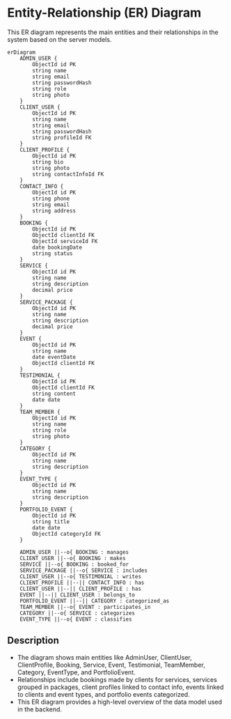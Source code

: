 # Entity-Relationship (ER) Diagram

This ER diagram represents the main entities and their relationships in the system based on the server models.

```mermaid
erDiagram
    ADMIN_USER {
        ObjectId id PK
        string name
        string email
        string passwordHash
        string role
        string photo
    }
    CLIENT_USER {
        ObjectId id PK
        string name
        string email
        string passwordHash
        string profileId FK
    }
    CLIENT_PROFILE {
        ObjectId id PK
        string bio
        string photo
        string contactInfoId FK
    }
    CONTACT_INFO {
        ObjectId id PK
        string phone
        string email
        string address
    }
    BOOKING {
        ObjectId id PK
        ObjectId clientId FK
        ObjectId serviceId FK
        date bookingDate
        string status
    }
    SERVICE {
        ObjectId id PK
        string name
        string description
        decimal price
    }
    SERVICE_PACKAGE {
        ObjectId id PK
        string name
        string description
        decimal price
    }
    EVENT {
        ObjectId id PK
        string name
        date eventDate
        ObjectId clientId FK
    }
    TESTIMONIAL {
        ObjectId id PK
        ObjectId clientId FK
        string content
        date date
    }
    TEAM_MEMBER {
        ObjectId id PK
        string name
        string role
        string photo
    }
    CATEGORY {
        ObjectId id PK
        string name
        string description
    }
    EVENT_TYPE {
        ObjectId id PK
        string name
        string description
    }
    PORTFOLIO_EVENT {
        ObjectId id PK
        string title
        date date
        ObjectId categoryId FK
    }

    ADMIN_USER ||--o{ BOOKING : manages
    CLIENT_USER ||--o{ BOOKING : makes
    SERVICE ||--o{ BOOKING : booked_for
    SERVICE_PACKAGE ||--o{ SERVICE : includes
    CLIENT_USER ||--o{ TESTIMONIAL : writes
    CLIENT_PROFILE ||--|| CONTACT_INFO : has
    CLIENT_USER ||--|| CLIENT_PROFILE : has
    EVENT ||--|| CLIENT_USER : belongs_to
    PORTFOLIO_EVENT ||--|| CATEGORY : categorized_as
    TEAM_MEMBER ||--o{ EVENT : participates_in
    CATEGORY ||--o{ SERVICE : categorizes
    EVENT_TYPE ||--o{ EVENT : classifies
```

## Description

- The diagram shows main entities like AdminUser, ClientUser, ClientProfile, Booking, Service, Event, Testimonial, TeamMember, Category, EventType, and PortfolioEvent.
- Relationships include bookings made by clients for services, services grouped in packages, client profiles linked to contact info, events linked to clients and event types, and portfolio events categorized.
- This ER diagram provides a high-level overview of the data model used in the backend.
